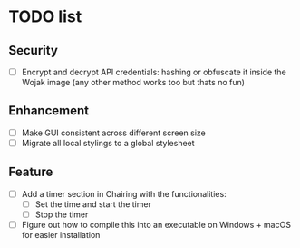 # TODO list

## Security

- [ ] Encrypt and decrypt API credentials: hashing or obfuscate it inside the Wojak image (any other method works too but thats no fun)

## Enhancement

- [ ] Make GUI consistent across different screen size
- [ ] Migrate all local stylings to a global stylesheet

## Feature

- [ ] Add a timer section in Chairing with the functionalities:
  - [ ] Set the time and start the timer
  - [ ] Stop the timer

- [ ] Figure out how to compile this into an executable on Windows + macOS for easier installation
